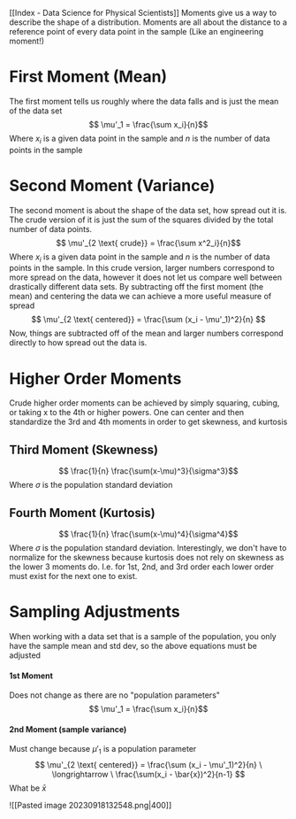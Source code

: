 [[Index - Data Science for Physical Scientists]]
Moments give us a way to describe the shape of a distribution. Moments are all about the distance to a reference point of every data point in the sample (Like an engineering moment!)
# First Moment (Mean)
The first moment tells us roughly where the data falls and is just the mean of the data set
$$ \mu'_1 = \frac{\sum x_i}{n}$$
Where $x_i$ is a given data point in the sample and $n$ is the number of data points in the sample
# Second Moment (Variance)
The second moment is about the shape of the data set, how spread out it is. The crude version of it is just the sum of the squares divided by the total number of data points. 
$$ \mu'_{2 \text{ crude}} = \frac{\sum x^2_i}{n}$$
Where $x_i$ is a given data point in the sample and $n$ is the number of data points in the sample. In this crude version, larger numbers correspond to more spread on the data, however it does not let us compare well between drastically different data sets. By subtracting off the first moment (the mean) and centering the data we can achieve a more useful measure of spread
$$ \mu'_{2 \text{ centered}} = \frac{\sum (x_i - \mu'_1)^2}{n} $$
Now, things are subtracted off of the mean and larger numbers correspond directly to how spread out the data is. 

# Higher Order Moments
Crude higher order moments can be achieved by simply squaring, cubing, or taking x to the 4th or higher powers. One can center and then standardize the 3rd and 4th moments in order to get skewness, and kurtosis
## Third Moment (Skewness)
$$ \frac{1}{n} \frac{\sum(x-\mu)^3}{\sigma^3}$$ 
Where $\sigma$ is the population standard deviation
## Fourth Moment (Kurtosis)

$$ \frac{1}{n} \frac{\sum(x-\mu)^4}{\sigma^4}$$
Where $\sigma$ is the population standard deviation. Interestingly, we don't have to normalize for the skewness because kurtosis does not rely on skewness as the lower 3 moments do. I.e. for 1st, 2nd, and 3rd order each lower order must exist for the next one to exist.

# Sampling Adjustments
When working with a data set that is a sample of the population, you only have the sample mean and std dev, so the above equations must be adjusted

#### 1st Moment
Does not change as there are no "population parameters"
$$ \mu'_1 = \frac{\sum x_i}{n}$$
#### 2nd Moment (sample variance)
Must change because $\mu'_1$ is a population parameter
$$ \mu'_{2 \text{ centered}} = \frac{\sum (x_i - \mu'_1)^2}{n} \ \longrightarrow \ \frac{\sum(x_i - \bar{x})^2}{n-1}  $$
What be $\bar x$

![[Pasted image 20230918132548.png|400]]
